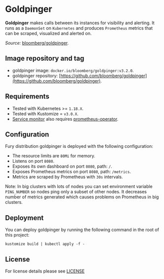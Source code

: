 # Goldpinger

**Goldpinger** makes calls between its instances for visibility and alerting. It runs as a `DaemonSet` on `Kubernetes`
and produces `Prometheus` metrics that can be scraped, visualized and alerted on.

*Source:* [bloomberg/goldpinger](https://github.com/bloomberg/goldpinger/tree/v3.2.0).

## Image repository and tag

- goldpinger image: `docker.io/bloomberg/goldpinger:v3.2.0`.
- goldpinger repository: [https://github.com/bloomberg/goldpinger](https://github.com/bloomberg/goldpinger).

## Requirements

- Tested with Kubernetes >= `1.18.X`.
- Tested with Kustomize = `v3.0.X`.
- [Service monitor](sm.yml) also requires [prometheus-operator](../prometheus-operator).

## Configuration

Fury distribution goldpinger is deployed with the following configuration:
- The resource limits are `80Mi` for memory.
- Listens on port `8080`.
- Exposes its own dashboard on port `8080`, path: `/`.
- Exposes Prometheus metrics on port `8080`, path: `/metrics`.
- Metrics are scraped by Prometheus with `30s` intervals.

Note: In big clusters with lots of nodes you can set environment variable `PING_NUMBER`
so nodes ping only a subset of other nodes. It decreases number of metrics generated which
causes problems on Prometheus in big clusters.

## Deployment

You can deploy goldpinger by running the following command in the root of this project:

```shell
kustomize build | kubectl apply -f -
```

## License

For license details please see [LICENSE](./../../LICENSE)
